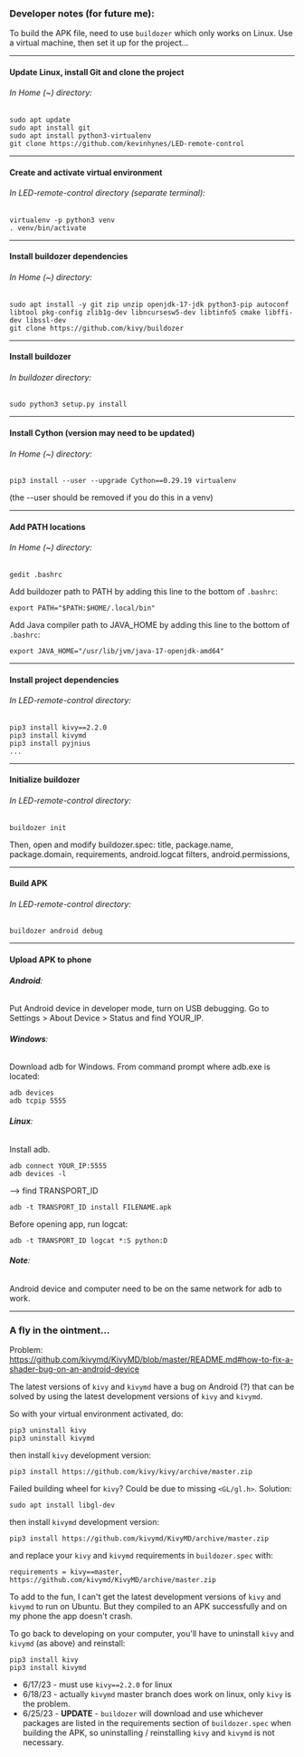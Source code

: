 ### Developer notes (for future me):
To build the APK file, need to use `buildozer` which only works on Linux.  Use a virtual machine,
then set it up for the project...
___
#### Update Linux, install Git and clone the project
###### In Home (~) directory:

    sudo apt update
    sudo apt install git
    sudo apt install python3-virtualenv
    git clone https://github.com/kevinhynes/LED-remote-control
___
#### Create and activate virtual environment
###### In LED-remote-control directory (separate terminal):

    virtualenv -p python3 venv
    . venv/bin/activate
___
#### Install buildozer dependencies
###### In Home (~) directory:

    sudo apt install -y git zip unzip openjdk-17-jdk python3-pip autoconf libtool pkg-config zlib1g-dev libncursesw5-dev libtinfo5 cmake libffi-dev libssl-dev
    git clone https://github.com/kivy/buildozer
___
#### Install buildozer
###### In buildozer directory:

    sudo python3 setup.py install
___
#### Install Cython (version may need to be updated)
###### In Home (~) directory:

    pip3 install --user --upgrade Cython==0.29.19 virtualenv
(the --user should be removed if you do this in a venv)
___
#### Add PATH locations
###### In Home (~) directory:

    gedit .bashrc
Add buildozer path to PATH by adding this line to the bottom of `.bashrc`:

    export PATH="$PATH:$HOME/.local/bin"
Add Java compiler path to JAVA_HOME by adding this line to the bottom of `.bashrc`:

    export JAVA_HOME="/usr/lib/jvm/java-17-openjdk-amd64"
___
#### Install project dependencies
###### In LED-remote-control directory:

    pip3 install kivy==2.2.0
    pip3 install kivymd
    pip3 install pyjnius
    ...
___
#### Initialize buildozer
###### In LED-remote-control directory:

    buildozer init
Then, open and modify buildozer.spec:
title, package.name, package.domain, requirements, android.logcat filters, android.permissions,
___
#### Build APK
###### In LED-remote-control directory:

    buildozer android debug
___
#### Upload APK to phone
###### **Android**:

Put Android device in developer mode, turn on USB debugging.
Go to Settings > About Device > Status and find YOUR_IP.

###### **Windows**:

Download adb for Windows.
From command prompt where adb.exe is located:

    adb devices
    adb tcpip 5555

###### **Linux**:

Install adb.

    adb connect YOUR_IP:5555
    adb devices -l
--> find TRANSPORT_ID

    adb -t TRANSPORT_ID install FILENAME.apk
Before opening app, run logcat:

    adb -t TRANSPORT_ID logcat *:S python:D

###### **Note**:

Android device and computer need to be on the same network for adb to work.

___
### A fly in the ointment...
Problem: https://github.com/kivymd/KivyMD/blob/master/README.md#how-to-fix-a-shader-bug-on-an-android-device

The latest versions of `kivy` and `kivymd` have a bug on Android (?) that can be solved by using
the latest development versions of `kivy` and `kivymd`.

So with your virtual environment activated, do:

    pip3 uninstall kivy
    pip3 uninstall kivymd

then install `kivy` development version:

    pip3 install https://github.com/kivy/kivy/archive/master.zip

Failed building wheel for `kivy`? Could be due to missing `<GL/gl.h>`. Solution:

    sudo apt install libgl-dev

then install `kivymd` development version:

    pip3 install https://github.com/kivymd/KivyMD/archive/master.zip

and replace your `kivy` and `kivymd` requirements in `buildozer.spec` with:

    requirements = kivy==master, https://github.com/kivymd/KivyMD/archive/master.zip

To add to the fun, I can't get the latest development versions of `kivy` and `kivymd` to run on
Ubuntu. But they compiled to an APK successfully and on my phone the app doesn't crash.

To go back to developing on your computer, you'll have to uninstall `kivy` and `kivymd` (as above)
and reinstall:

    pip3 install kivy
    pip3 install kivymd

- 6/17/23 - must use `kivy==2.2.0` for linux
- 6/18/23 - actually `kivymd` master branch does work on linux, only `kivy` is the problem.
- 6/25/23 - **UPDATE** - `buildozer` will download and use whichever packages are listed in the
  requirements section of `buildozer.spec` when building the APK, so uninstalling / reinstalling
  `kivy` and `kivymd` is not necessary.
